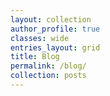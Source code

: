 ```yaml
---
layout: collection
author_profile: true
classes: wide
entries_layout: grid
title: Blog
permalink: /blog/
collection: posts
---
```

